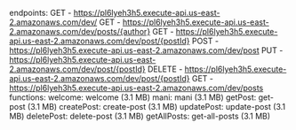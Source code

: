 endpoints:
  GET - https://pl6lyeh3h5.execute-api.us-east-2.amazonaws.com/dev/
  GET - https://pl6lyeh3h5.execute-api.us-east-2.amazonaws.com/dev/posts/{author}
  GET - https://pl6lyeh3h5.execute-api.us-east-2.amazonaws.com/dev/post/{postId}
  POST - https://pl6lyeh3h5.execute-api.us-east-2.amazonaws.com/dev/post
  PUT - https://pl6lyeh3h5.execute-api.us-east-2.amazonaws.com/dev/post/{postId}
  DELETE - https://pl6lyeh3h5.execute-api.us-east-2.amazonaws.com/dev/post/{postId}
  GET - https://pl6lyeh3h5.execute-api.us-east-2.amazonaws.com/dev/posts
functions:
  welcome: welcome (3.1 MB)
  mani: mani (3.1 MB)
  getPost: get-post (3.1 MB)
  createPost: create-post (3.1 MB)
  updatePost: update-post (3.1 MB)
  deletePost: delete-post (3.1 MB)
  getAllPosts: get-all-posts (3.1 MB)

  